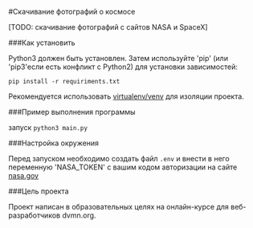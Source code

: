 #Скачивание фотографий о космосе

[TODO: скачивание фотографий с сайтов NASA и SpaceX]

###Как установить

Python3 должен быть установлен. Затем используйте 'pip' (или 'pip3'если есть конфликт с Python2) для установки зависимостей:

```pip install -r requiriments.txt```

Рекомендуется использовать [virtualenv/venv](https://docs.python.org/3/library/venv.html) для изоляции проекта.

###Пример выполнения программы

запуск `python3 main.py`

###Настройка окружения

Перед запуском необходимо создать файл `.env` и внести в него переменную 'NASA_TOKEN' с вашим кодом авторизации на сайте [nasa.gov](https://api.nasa.gov)

###Цель проекта

Проект написан в образовательных целях на онлайн-курсе для веб-разработчиков dvmn.org.
